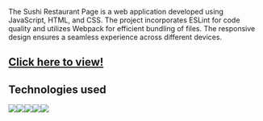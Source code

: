 The Sushi Restaurant Page is a web application developed using JavaScript, HTML, and CSS. The project incorporates ESLint for code quality and utilizes Webpack for efficient bundling of files. The responsive design ensures a seamless experience across different devices.
<h2><a href="https://kawalae.github.io/Restaurant-page/">Click here to view!</a></h2>

<h2><strong>Technologies used</strong></h2>

<div style="display:flex;">
<img src="src/pictures/js.svg"></img>
<img src="src/pictures/css.svg"></img>
<img src="src/pictures/html.svg"></img>
<img src="src/pictures/eslint.svg"></img>
<img src="src/pictures/webpack.svg"></img>
</div>

